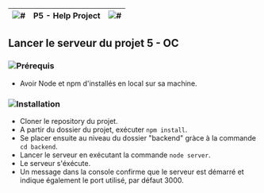 ![#](https://i.ibb.co/gwprGFc/etoile.png) | P5 - Help Project | ![#](https://i.ibb.co/gwprGFc/etoile.png)
----- | ----- | -----

## Lancer le serveur du projet 5 - OC


### ![Prérequis](https://i.ibb.co/7vsDLZq/prerequis.png)
* Avoir Node et npm d'installés en local sur sa machine.


### ![Installation](https://i.ibb.co/JjhQ2PM/installation.png)
* Cloner le repository du projet.
* A partir du dossier du projet, exécuter ```npm install```.
* Se placer ensuite au niveau du dossier "backend" gràce à la commande ```cd backend```.
* Lancer le serveur en exécutant la commande ```node server```.
* Le serveur s'éxécute.
* Un message dans la console confirme que le serveur est démarré et indique également le port utilisé, par défaut 3000.
